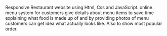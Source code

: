 Responsive Restaurant website using Html, Css and JavaScript.
online menu system for customers give details about menu items to save time explaining what food is made up of and by providing photos of menu customers can get idea what actually looks like. Also to show most popular order.
